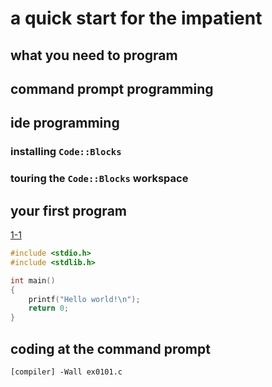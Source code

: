 # a quick start for the impatient

## what you need to program

## command prompt programming

## ide programming

### installing `Code::Blocks`

### touring the `Code::Blocks` workspace

## your first program

[1-1](listing0101.c)

```c
#include <stdio.h>
#include <stdlib.h>

int main()
{
    printf("Hello world!\n");
    return 0;
}
```

## coding at the command prompt

```
[compiler] -Wall ex0101.c
